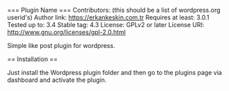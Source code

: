 === Plugin Name ===
Contributors: (this should be a list of wordpress.org userid's)
Author link: https://erkankeskin.com.tr
Requires at least: 3.0.1
Tested up to: 3.4
Stable tag: 4.3
License: GPLv2 or later
License URI: http://www.gnu.org/licenses/gpl-2.0.html

Simple like post plugin for wordpress.

== Installation ==

Just install the Wordpress plugin folder and then go to the plugins page via dashboard and activate the plugin.
